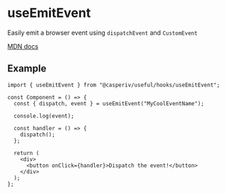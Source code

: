 # useEmitEvent

Easily emit a browser event using `dispatchEvent` and `CustomEvent`

[MDN docs](https://developer.mozilla.org/en-US/docs/Web/API/EventTarget/dispatchEvent)

## Example

```tsx
import { useEmitEvent } from "@casperiv/useful/hooks/useEmitEvent";

const Component = () => {
  const { dispatch, event } = useEmitEvent("MyCoolEventName");

  console.log(event);

  const handler = () => {
    dispatch();
  };

  return (
    <div>
      <button onClick={handler}>Dispatch the event!</button>
    </div>
  );
};
```
